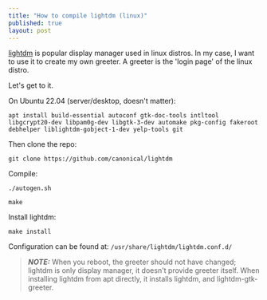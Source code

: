 ```yaml
---
title: "How to compile lightdm (linux)"
published: true
layout: post
---
```


[lightdm](https://github.com/canonical/lightdm) is popular display manager used in linux distros. In my case, I want to use it to create my own greeter. A greeter is the 'login page' of the linux distro.

Let's get to it.

On Ubuntu 22.04 (server/desktop, doesn't matter):

`apt install build-essential autoconf gtk-doc-tools intltool libgcrypt20-dev libpam0g-dev libgtk-3-dev automake pkg-config fakeroot debhelper liblightdm-gobject-1-dev yelp-tools git`

Then clone the repo:

`git clone https://github.com/canonical/lightdm`

Compile:

`./autogen.sh`

`make`

Install lightdm:

`make install`

Configuration can be found at: `/usr/share/lightdm/lightdm.conf.d/`

> **_NOTE:_**  When you reboot, the greeter should not have changed; lightdm is only display manager, it doesn't provide greeter itself. When installing lightdm from apt directly, it installs lightdm, and lightdm-gtk-greeter.